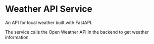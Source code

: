# Weather API Service

An API for local weather built with FastAPI.

The service calls the Open Weather API in the backend to get weather information.
